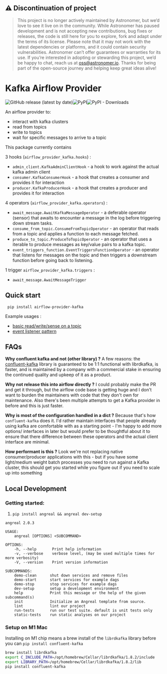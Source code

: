 ## ⚠️ Discontinuation of project
> This project is no longer actively maintained by Astronomer, but we’d love to see it live on in the community. While Astronomer has paused development and is not accepting new contributions, bug fixes or releases, the code is still here for you to explore, fork and adapt under the terms of its license. 
> Please note that it may not work with the latest dependencies or platforms, and it could contain security vulnerabilities. Astronomer can’t offer guarantees or warranties for its use.
> If you’re interested in adopting or stewarding this project, we’d be happy to chat, reach us at oss@astronomer.io. Thanks for being part of the open-source journey and helping keep great ideas alive!


# Kafka Airflow Provider

![GitHub release (latest by date)](https://img.shields.io/github/v/release/astronomer/airflow-provider-kafka)![PyPI](https://img.shields.io/pypi/v/airflow-provider-kafka)![PyPI - Downloads](https://img.shields.io/pypi/dm/airflow-provider-kafka)


An airflow provider to:
- interact with kafka clusters
- read from topics
- write to topics
- wait for specific messages to arrive to a topic

This package currently contains

3 hooks (`airflow_provider_kafka.hooks`) :
- `admin_client.KafkaAdminClientHook` - a hook to work against the actual kafka admin client
- `consumer.KafkaConsumerHook` - a hook that creates a consumer and provides it for interaction
- `producer.KafkaProducerHook` - a hook that creates a producer and provides it for interaction

4 operators (`airflow_provider_kafka.operators`) :
- `await_message.AwaitKafkaMessageOperator` - a deferable operator (sensor) that awaits to encounter a message in the log before triggering down stream tasks.
- `consume_from_topic.ConsumeFromTopicOperator` - an operator that reads from a topic and applies a function to each message fetched.
- `produce_to_topic.ProduceToTopicOperator` - an operator that uses a iterable to produce messages as key/value pairs to a kafka topic.
- `event_triggers_function.EventTriggersFunctionOperator` - an operator that listens for messages on the topic and then triggers a downstream function before going back to listening.

1 trigger `airflow_provider_kafka.triggers` :
- `await_message.AwaitMessageTrigger`


## Quick start

` pip install airflow-provider-kafka`

Example usages :
- [basic read/write/sense on a topic](example_dags/listener_dag_function.py)
- [event listener pattern](example_dags/listener_dag_function.py)

## FAQs

**Why confluent kafka and not (other library) ?** A few reasons: the [confluent-kafka](https://github.com/confluentinc/confluent-kafka-python) library is guaranteed to be 1:1 functional with librdkafka, is faster, and is maintained by a company with a commercial stake in ensuring the continued quality and upkeep of it as a product.

**Why not release this into airflow directly ?** I could probably make the PR and get it through, but the airflow code base is getting huge and I don't want to burden the maintainers with code that they don't own for  maintenance. Also there's been multiple attempts to get a Kafka provider in before and this is just faster.

**Why is most of the configuration handled in a dict ?** Because that's how `confluent-kafka` does it. I'd rather maintain interfaces that people already using kafka are comfortable with as a starting point - I'm happy to add more options/ interfaces in later but would prefer to be thoughtful about it to ensure that there difference between these operators and the actual client interface are minimal.

**How performant is this ?** Look we're not replacing native consumer/producer applications with this - but if you have some light/medium weight batch processes you need to run against a Kafka cluster, this should get you started while you figure out if you need to scale up into something

## Local Development

### Getting started:
1. `pip install angreal && angreal dev-setup`

```
angreal 2.0.3

USAGE:
    angreal [OPTIONS] <SUBCOMMAND>

OPTIONS:
    -h, --help       Print help information
    -v, --verbose    verbose level, (may be used multiple times for more verbosity)
    -V, --version    Print version information

SUBCOMMANDS:
    demo-clean      shut down services and remove files
    demo-start      start services for example dags
    demo-stop       stop services for example dags
    dev-setup       setup a development environment
    help            Print this message or the help of the given subcommand(s)
    init            Initialize an Angreal template from source.
    lint            lint our project
    run-tests       run our test suite. default is unit tests only
    static-tests    run static analyses on our project
```


### Setup on M1 Mac
Installing on M1 chip means a brew install of the `librdkafka` library before you can `pip install confluent-kafka`
```bash
brew install librdkafka
export C_INCLUDE_PATH=/opt/homebrew/Cellar/librdkafka/1.8.2/include
export LIBRARY_PATH=/opt/homebrew/Cellar/librdkafka/1.8.2/lib
pip install confluent-kafka
```
